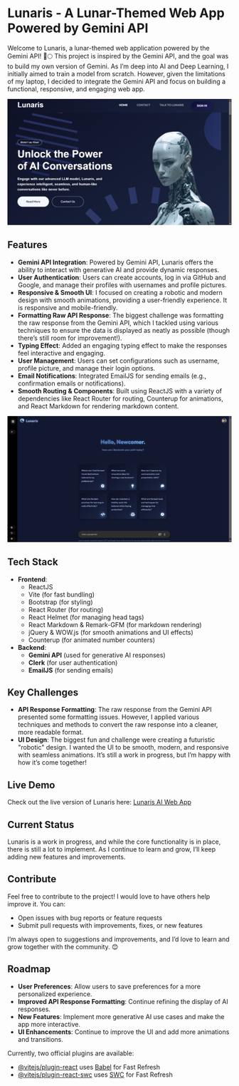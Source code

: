 # Lunaris - A Lunar-Themed Web App Powered by Gemini API

Welcome to Lunaris, a lunar-themed web application powered by the Gemini API! 🚀🌕 This project is inspired by the Gemini API, and the goal was to build my own version of Gemini. As I’m deep into AI and Deep Learning, I initially aimed to train a model from scratch. However, given the limitations of my laptop, I decided to integrate the Gemini API and focus on building a functional, responsive, and engaging web app.

![Lunaris](lunaris1.png)  

## Features
- **Gemini API Integration**: Powered by Gemini API, Lunaris offers the ability to interact with generative AI and provide dynamic responses.
- **User Authentication**: Users can create accounts, log in via GitHub and Google, and manage their profiles with usernames and profile pictures.
- **Responsive & Smooth UI**: I focused on creating a robotic and modern design with smooth animations, providing a user-friendly experience. It is responsive and mobile-friendly.
- **Formatting Raw API Response**: The biggest challenge was formatting the raw response from the Gemini API, which I tackled using various techniques to ensure the data is displayed as neatly as possible (though there’s still room for improvement!).
- **Typing Effect**: Added an engaging typing effect to make the responses feel interactive and engaging.
- **User Management**: Users can set configurations such as username, profile picture, and manage their login options.
- **Email Notifications**: Integrated EmailJS for sending emails (e.g., confirmation emails or notifications).
- **Smooth Routing & Components**: Built using ReactJS with a variety of dependencies like React Router for routing, Counterup for animations, and React Markdown for rendering markdown content.

![Lunaris](lunaris4.png)  
  
## Tech Stack
- **Frontend**: 
  - ReactJS
  - Vite (for fast bundling)
  - Bootstrap (for styling)
  - React Router (for routing)
  - React Helmet (for managing head tags)
  - React Markdown & Remark-GFM (for markdown rendering)
  - jQuery & WOW.js (for smooth animations and UI effects)
  - Counterup (for animated number counters)
- **Backend**:
  - **Gemini API** (used for generative AI responses)
  - **Clerk** (for user authentication)
  - **EmailJS** (for sending emails)

## Key Challenges
- **API Response Formatting**: The raw response from the Gemini API presented some formatting issues. However, I applied various techniques and methods to convert the raw response into a cleaner, more readable format.
- **UI Design**: The biggest fun and challenge were creating a futuristic "robotic" design. I wanted the UI to be smooth, modern, and responsive with seamless animations. It’s still a work in progress, but I’m happy with how it’s come together!

## Live Demo
Check out the live version of Lunaris here: [Lunaris AI Web App](https://lunarisai.vercel.app/)

## Current Status
Lunaris is a work in progress, and while the core functionality is in place, there is still a lot to implement. As I continue to learn and grow, I’ll keep adding new features and improvements.

## Contribute
Feel free to contribute to the project! I would love to have others help improve it. You can:
- Open issues with bug reports or feature requests
- Submit pull requests with improvements, fixes, or new features

I’m always open to suggestions and improvements, and I’d love to learn and grow together with the community. 😊

## Roadmap
- **User Preferences**: Allow users to save preferences for a more personalized experience.
- **Improved API Response Formatting**: Continue refining the display of AI responses.
- **New Features**: Implement more generative AI use cases and make the app more interactive.
- **UI Enhancements**: Continue to improve the UI and add more animations and transitions.


Currently, two official plugins are available:

- [@vitejs/plugin-react](https://github.com/vitejs/vite-plugin-react/blob/main/packages/plugin-react/README.md) uses [Babel](https://babeljs.io/) for Fast Refresh
- [@vitejs/plugin-react-swc](https://github.com/vitejs/vite-plugin-react-swc) uses [SWC](https://swc.rs/) for Fast Refresh
